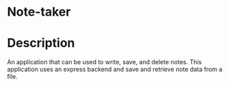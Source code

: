 # Note-taker

# Description

An application that can be used to write, save, and delete notes. This application uses an express backend and save and retrieve note data from a file.